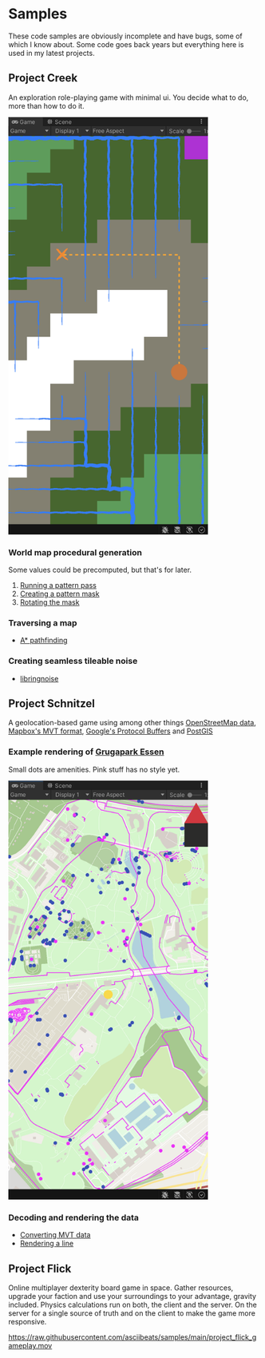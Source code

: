 # Samples

These code samples are obviously incomplete and have bugs, some of which I know about. Some code goes back years but everything here is used in my latest projects.

## Project Creek

An exploration role-playing game with minimal ui. You decide what to do, more than how to do it.

<img src="unity_creek_overworld.png" width="400"/>

### World map procedural generation

Some values could be precomputed, but that's for later.

1) [Running a pattern pass](WorldMap.cs#L251-L281)
2) [Creating a pattern mask](WorldMapNode.cs#L13-L23)
3) [Rotating the mask](SystemExtensions.cs#L93-L96)

### Traversing a map

- [A* pathfinding](RingMap.cs#L340-L419)

### Creating seamless tileable noise

- [libringnoise](https://github.com/asciibeats/libringnoise/blob/master/src/ringnoise.c#L200-L213)

## Project Schnitzel

A geolocation-based game using among other things [OpenStreetMap data](https://download.geofabrik.de/europe/germany/nordrhein-westfalen/duesseldorf-regbez.html), [Mapbox's MVT format](https://github.com/mapbox/vector-tile-spec/tree/master/2.1), [Google's Protocol Buffers](https://protobuf.dev) and [PostGIS](https://postgis.net/)

### Example rendering of [Grugapark Essen](https://www.openstreetmap.org/#map=16/51.4278/6.9873)

Small dots are amenities. Pink stuff has no style yet.

<img src="map_gruga.png" width="400"/>

### Decoding and rendering the data
- [Converting MVT data](TileData.cs)
- [Rendering a line](Line.cs)

## Project Flick

Online multiplayer dexterity board game in space. Gather resources, upgrade your faction and use your surroundings to your advantage, gravity included. Physics calculations run on both, the client and the server. On the server for a single source of truth and on the client to make the game more responsive.

https://raw.githubusercontent.com/asciibeats/samples/main/project_flick_gameplay.mov
